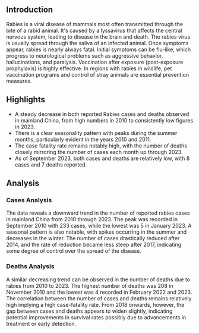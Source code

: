 ## Introduction

Rabies is a viral disease of mammals most often transmitted through the bite of a rabid animal. It's caused by a lyssavirus that affects the central nervous system, leading to disease in the brain and death. The rabies virus is usually spread through the saliva of an infected animal. Once symptoms appear, rabies is nearly always fatal. Initial symptoms can be flu-like, which progress to neurological problems such as aggressive behavior, hallucinations, and paralysis. Vaccination after exposure (post-exposure prophylaxis) is highly effective. In regions with rabies in wildlife, pet vaccination programs and control of stray animals are essential prevention measures.

## Highlights

- A steady decrease in both reported Rabies cases and deaths observed in mainland China, from high numbers in 2010 to consistently low figures in 2023. <br/>
- There is a clear seasonality pattern with peaks during the summer months, particularly evident in the years 2010 and 2011. <br/>
- The case fatality rate remains notably high, with the number of deaths closely mirroring the number of cases each month up through 2023. <br/>
- As of September 2023, both cases and deaths are relatively low, with 8 cases and 7 deaths reported.

## Analysis

### Cases Analysis
The data reveals a downward trend in the number of reported rabies cases in mainland China from 2010 through 2023. The peak was recorded in September 2010 with 233 cases, while the lowest was 5 in January 2023. A seasonal pattern is also notable, with spikes occurring in the summer and decreases in the winter. The number of cases drastically reduced after 2014, and the rate of reduction became less steep after 2017, indicating some degree of control over the spread of the disease.

### Deaths Analysis
A similar decreasing trend can be observed in the number of deaths due to rabies from 2010 to 2023. The highest number of deaths was 208 in November 2010 and the lowest was 4 recorded in February 2022 and 2023. The correlation between the number of cases and deaths remains relatively high implying a high case-fatality rate. From 2018 onwards, however, the gap between cases and deaths appears to widen slightly, indicating potential improvements in survival rates possibly due to advancements in treatment or early detection.
